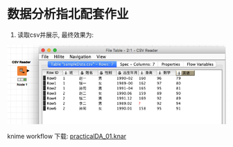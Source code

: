 # 数据分析指北配套作业

1. 读取csv并展示, 最终效果为:

![](./knimeCSVsample.png)

knime workflow 下载: [practicalDA_01.knar](https://raw.github.com/havef/practicalDA/practicalDA_01.knar)


